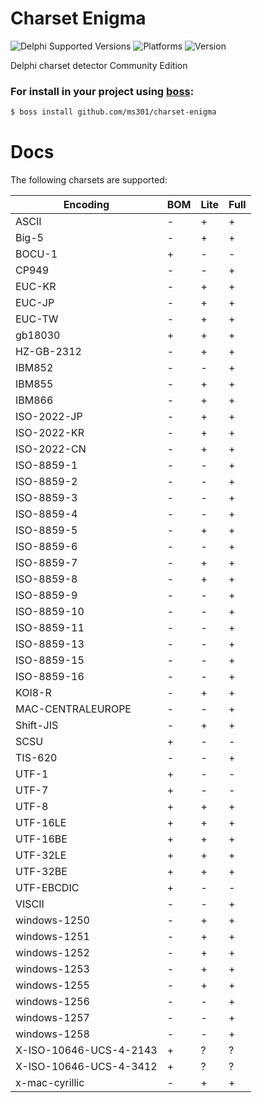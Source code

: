 # Charset Enigma
![Delphi Supported Versions](https://img.shields.io/badge/Delphi%20Supported%20Versions-XE3..10.3%20Rio-blue.svg)
![Platforms](https://img.shields.io/badge/Platforms-Windows,%20Android,%20iOs,%20MacOS,%20Linux-green.svg)
![Version](https://img.shields.io/badge/dynamic/json?color=blue&label=Version&query=%24.version&url=https%3A%2F%2Fraw.githubusercontent.com%2Fms301%2Fcharset-enigma%2Fmaster%2Fboss.json)

Delphi charset detector Community Edition
### For install in your project using [boss](https://github.com/HashLoad/boss):
``` sh
$ boss install github.com/ms301/charset-enigma
```
# Docs
The following charsets are supported:

|    Encoding            | BOM      | Lite     | Full     |
| ---------------------- | -------- | -------- | -------- |
| ASCII                  | -        | +        | +        |
| Big-5                  | -        | +        | +        |
| BOCU-1                 | +        | -        | -        |
| CP949                  | -        | -        | +        |
| EUC-KR                 | -        | +        | +        |
| EUC-JP                 | -        | +        | +        |
| EUC-TW                 | -        | +        | +        |
| gb18030                | +        | +        | +        |    
| HZ-GB-2312             | -        | +        | +        |
| IBM852                 | -        | -        | +        |
| IBM855                 | -        | +        | +        |
| IBM866                 | -        | +        | +        |
| ISO-2022-JP            | -        | +        | +        |
| ISO-2022-KR            | -        | +        | +        |
| ISO-2022-CN            | -        | +        | +        |
| ISO-8859-1             | -        | -        | +        |
| ISO-8859-2             | -        | -        | +        |
| ISO-8859-3             | -        | -        | +        |
| ISO-8859-4             | -        | -        | +        |
| ISO-8859-5             | -        | +        | +        |
| ISO-8859-6             | -        | -        | +        |
| ISO-8859-7             | -        | +        | +        |
| ISO-8859-8             | -        | +        | +        |
| ISO-8859-9             | -        | -        | +        |
| ISO-8859-10            | -        | -        | +        |
| ISO-8859-11            | -        | -        | +        |
| ISO-8859-13            | -        | -        | +        |
| ISO-8859-15            | -        | -        | +        |
| ISO-8859-16            | -        | -        | +        |
| KOI8-R                 | -        | +        | +        |
| MAC-CENTRALEUROPE      | -        | -        | +        |
| Shift-JIS              | -        | +        | +        |
| SCSU                   | +        | -        | -        |
| TIS-620                | -        | -        | +        |
| UTF-1                  | +        | -        | -        |
| UTF-7                  | +        | -        | -        |
| UTF-8                  | +        | +        | +        |
| UTF-16LE               | +        | +        | +        |
| UTF-16BE               | +        | +        | +        |
| UTF-32LE               | +        | +        | +        |
| UTF-32BE               | +        | +        | +        |
| UTF-EBCDIC             | +        | -        | -        |
| VISCII                 | -        | -        | +        |
| windows-1250           | -        | +        | +        |
| windows-1251           | -        | +        | +        |
| windows-1252           | -        | +        | +        |
| windows-1253           | -        | +        | +        |
| windows-1255           | -        | +        | +        |
| windows-1256           | -        | -        | +        |
| windows-1257           | -        | -        | +        |
| windows-1258           | -        | -        | +        |
| X-ISO-10646-UCS-4-2143 | +        | ?        | ?        |
| X-ISO-10646-UCS-4-3412 | +        | ?        | ?        |
| x-mac-cyrillic         | -        | +        | +        |
